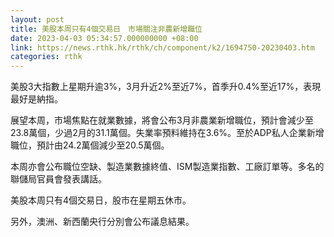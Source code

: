 ```yaml
---
layout: post
title: 美股本周只有4個交易日　市場關注非農新增職位
date: 2023-04-03 05:34:57.000000000 +08:00
link: https://news.rthk.hk/rthk/ch/component/k2/1694750-20230403.htm
categories: rthk
---
```


美股3大指數上星期升逾3%，3月升近2%至近7%，首季升0.4%至近17%，表現最好是納指。

展望本周，市場焦點在就業數據，將會公布3月非農業新增職位，預計會減少至23.8萬個，少過2月的31.1萬個。失業率預料維持在3.6%。至於ADP私人企業新增職位，預計由24.2萬個減少至20.5萬個。

本周亦會公布職位空缺、製造業數據終值、ISM製造業指數、工廠訂單等。多名的聯儲局官員會發表講話。

美股本周只有4個交易日，股市在星期五休市。

另外，澳洲、新西蘭央行分別會公布議息結果。
